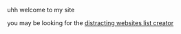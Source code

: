 uhh welcome to my site

you may be looking for the [distracting websites list creator](https://baconerie.github.io/Distracting-Websites-List-Creator/)
